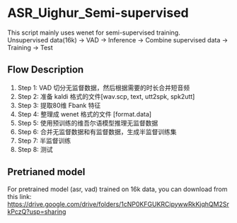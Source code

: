 # ASR_Uighur_Semi-supervised
This script mainly uses wenet for semi-supervised training.  
Unsupervised data(16k) -> VAD -> Inference -> Combine supervised data -> Training -> Test
## Flow Description
1. Step 1: VAD 切分无监督数据，然后根据需要的时长合并短音频  
2. Step 2: 准备 kaldi 格式的文件[wav.scp, text, utt2spk, spk2utt]  
3. Step 3: 提取80维 Fbank 特征  
4. Step 4: 整理成 wenet 格式的文件 [format.data]  
5. Step 5: 使用预训练的维吾尔语模型推理无监督数据  
6. Step 6: 合并无监督数据和有监督数据，生成半监督训练集  
7. Step 7: 半监督训练  
8. Step 8: 测试  
## Pretrianed model
For pretrained model (asr, vad) trained on 16k data, you can download from this link:  
https://drive.google.com/drive/folders/1cNP0KFGUKRCipywwRkKjqhQM2SrkPczQ?usp=sharing
